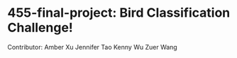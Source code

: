 # 455-final-project: Bird Classification Challenge!
Contributor: Amber Xu
             Jennifer Tao
             Kenny Wu
             Zuer Wang
